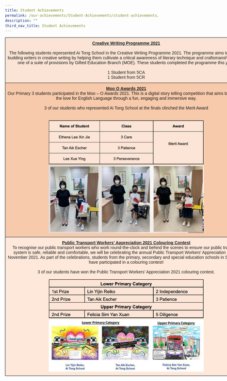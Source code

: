 ```yaml
---
title: Student Achievements
permalink: /our-achievements/Student-Achievements/student-achievements/
description: ""
third_nav_title: Student Achievements
---
```

<style type="text/css">
.tg  {border-collapse:collapse;border-spacing:0;margin:0px auto;}
.tg td{border-color:black;border-style:solid;border-width:1px;font-family:Arial, sans-serif;font-size:14px;
  overflow:hidden;padding:10px 5px;word-break:normal;}
.tg th{border-color:black;border-style:solid;border-width:1px;font-family:Arial, sans-serif;font-size:14px;
  font-weight:normal;overflow:hidden;padding:10px 5px;word-break:normal;}
.tg .tg-lnf9{background-color:#f7caac;text-align:center;vertical-align:top}
.tg .tg-5ywe{background-color:#F7CAAC;color:#454545;text-align:center;vertical-align:top}
.tg .tg-1l4m{background-color:#fbe4d5;text-align:center;vertical-align:top}
.tg .tg-l8ax{background-color:#fee8da;text-align:center;vertical-align:top}
</style>
<table class="tg" style="undefined;table-layout: fixed; width: 799px">
<colgroup>
<col style="width: 799px">
</colgroup>
<tbody>
 <tr>
    <td class="tg-1l4m"><span style="font-weight:bold;text-decoration:underline">Creative Writing Programme 2021</span><br><br>The following students represented Ai Tong School in the Creative Writing Programme 2021. The programme aims to nurture budding writers in creative writing by helping them cultivate a critical awareness of literary technique and craftsmanship, and is one of a suite of provisions by Gifted Education Branch  (MOE). These students completed the programme this year.<br><br>
		1 Student from 5CA<br>1 Student from 5CR
			<br>
</td>
  </tr>
  <tr>
    <td class="tg-lnf9"><span style="font-weight:bold;text-decoration:underline">Moo O Awards 2021</span><br>Our Primary 3 students participated in the Moo – O Awards 2021. This is a digital story telling competition that aims to cultivate the love for English Language through a fun, engaging and immersive way.<br><br>3 of our students who represented Ai Tong School at the finals clinched the Merit Award<br><br><br><img src="/images/sa3.png" style="width:65%"><br><img src="/images/Moo%20O%20Achievement.jpeg" style="width:65%">
</td>
  </tr>
  <tr>
    <td class="tg-l8ax"><span style="font-weight:bold;text-decoration:underline">Public Transport Workers’ Appreciation 2021 Colouring Contest</span><br>To recognise our public transport workers who work round-the-clock and behind the scenes to ensure our public transport system is safe, reliable and comfortable, we will be celebrating the annual Public Transport Workers’ Appreciation Day in November 2021. As part of the celebrations, students from the primary, secondary and special education schools in Singapore have participated in a colouring contest!<br> <br>3 of our students have won the Public Transport Workers’ Appreciation 2021 colouring contest.<br><br><img src="/images/sa4.png" style="width:65%"><br><img src="/images/2021%20Anti-Drug%20Montage%20Competition.jpeg" style="width:65%"></td>
  </tr>

</tbody>
</table>